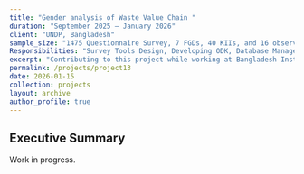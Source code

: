 ```yaml
---
title: "Gender analysis of Waste Value Chain "
duration: "September 2025 – January 2026"
client: "UNDP, Bangladesh"
sample_size: "1475 Questionnaire Survey, 7 FGDs, 40 KIIs, and 16 observation checklists"
Responsibilities: "Survey Tools Design, Developing ODK, Database Management, Data Analysis, and Writing the Report"
excerpt: "Contributing to this project while working at Bangladesh Institute of Social Research Trust"
permalink: /projects/project13
date: 2026-01-15
collection: projects
layout: archive
author_profile: true
---
```

## Executive Summary

Work in progress.
